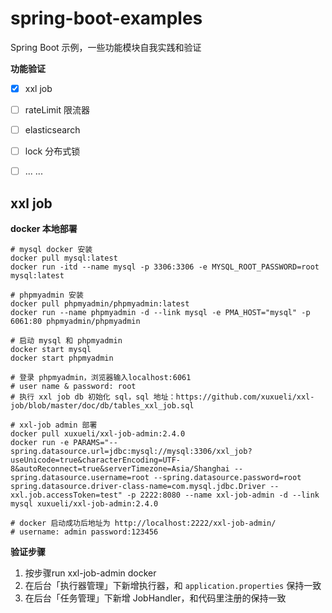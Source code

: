 # spring-boot-examples
Spring Boot 示例，一些功能模块自我实践和验证

**功能验证**

- [x] xxl job
- [ ] rateLimit 限流器
- [ ] elasticsearch
- [ ] lock 分布式锁
- [ ] ... ...



## xxl job

**docker 本地部署**

```shell
# mysql docker 安装
docker pull mysql:latest
docker run -itd --name mysql -p 3306:3306 -e MYSQL_ROOT_PASSWORD=root mysql:latest

# phpmyadmin 安装
docker pull phpmyadmin/phpmyadmin:latest
docker run --name phpmyadmin -d --link mysql -e PMA_HOST="mysql" -p 6061:80 phpmyadmin/phpmyadmin

# 启动 mysql 和 phpmyadmin
docker start mysql
docker start phpmyadmin

# 登录 phpmyadmin，浏览器输入localhost:6061
# user name & password: root
# 执行 xxl job db 初始化 sql，sql 地址：https://github.com/xuxueli/xxl-job/blob/master/doc/db/tables_xxl_job.sql

# xxl-job admin 部署
docker pull xuxueli/xxl-job-admin:2.4.0
docker run -e PARAMS="--spring.datasource.url=jdbc:mysql://mysql:3306/xxl_job?useUnicode=true&characterEncoding=UTF-8&autoReconnect=true&serverTimezone=Asia/Shanghai --spring.datasource.username=root --spring.datasource.password=root spring.datasource.driver-class-name=com.mysql.jdbc.Driver --xxl.job.accessToken=test" -p 2222:8080 --name xxl-job-admin -d --link mysql xuxueli/xxl-job-admin:2.4.0

# docker 启动成功后地址为 http://localhost:2222/xxl-job-admin/ 
# username: admin password:123456
```

**验证步骤**
1. 按步骤run xxl-job-admin docker
2. 在后台「执行器管理」下新增执行器，和 `application.properties` 保持一致
3. 在后台「任务管理」下新增 JobHandler，和代码里注册的保持一致
